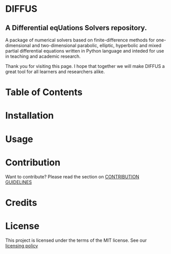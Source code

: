 # DIFFUS
## A Differential eqUations Solvers repository.

A package of numerical solvers based on finite-difference methods for one-dimensional and two-dimensional parabolic, elliptic, hyperbolic and mixed partial differential equations written in Python language and inteded for use in teaching and academic research.

Thank you for visiting this page. I hope that together we will make DIFFUS a great tool for all learners and researchers alike.


# Table of Contents

# Installation

# Usage

# Contribution

Want to contribute? Please read the section on [CONTRIBUTION GUIDELINES](CONTRIBUTING.md)

# Credits

# License
This project is licensed under the terms of the MIT license. See our [licensing policy](LICENSE.md)



